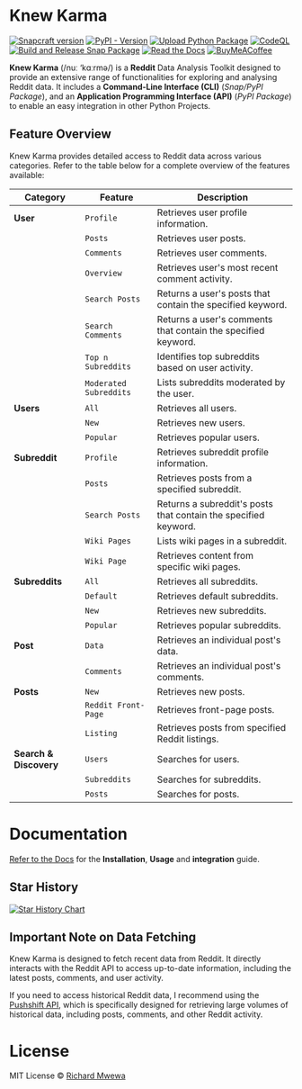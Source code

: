 # Knew Karma

[![Snapcraft version](https://img.shields.io/snapcraft/v/knewkarma/latest/stable?logo=snapcraft&color=%23BB431A)](https://snapcraft.io/knewkarma) [![PyPI - Version](https://img.shields.io/pypi/v/knewkarma?logo=pypi&link=https%3A%2F%2Fpypi.org%2Fproject%2Fknewkarma)](https://pypi.org/project/knewkarma) [![Upload Python Package](https://github.com/bellingcat/knewkarma/actions/workflows/python-publish.yml/badge.svg)](https://github.com/bellingcat/knewkarma/actions/workflows/python-publish.yml) [![CodeQL](https://github.com/bellingcat/knewkarma/actions/workflows/codeql.yml/badge.svg)](https://github.com/bellingcat/knewkarma/actions/workflows/codeql.yml) [![Build and Release Snap Package](https://github.com/bellingcat/knewkarma/actions/workflows/snapstore-publish.yml/badge.svg)](https://github.com/bellingcat/knewkarma/actions/workflows/snapstore-publish.yml) [![Read the Docs](https://img.shields.io/readthedocs/knewkarma?logo=readthedocs)](https://knewkarma.readthedocs.io) [![BuyMeACoffee](https://img.shields.io/badge/Buy%20Me%20a%20Coffee-ffdd00?style=flat&logo=buy-me-a-coffee&logoColor=black)](https://buymeacoffee.com/rly0nheart)

**Knew Karma** (/nuː ‘kɑːrmə/) is a **Reddit** Data Analysis Toolkit designed to provide an extensive range of
functionalities for exploring and analysing Reddit data. It includes a **Command-Line Interface (CLI)** (_Snap/PyPI
Package_), and an
**Application Programming Interface (API)** (_PyPI Package_) to enable an easy integration in other Python Projects.

## Feature Overview

Knew Karma provides detailed access to Reddit data across various categories. Refer to the table below for a
complete overview of the features available:

| Category               | Feature                | Description                                                     |
|------------------------|------------------------|-----------------------------------------------------------------|
| **User**               | `Profile`              | Retrieves user profile information.                             |
|                        | `Posts`                | Retrieves user posts.                                           |
|                        | `Comments`             | Retrieves user comments.                                        |
|                        | `Overview`             | Retrieves user's most recent comment activity.                  |
|                        | `Search Posts`         | Returns a user's posts that contain the specified keyword.      |
|                        | `Search Comments`      | Returns a user's comments that contain the specified keyword.   |
|                        | `Top n Subreddits`     | Identifies top subreddits based on user activity.               |
|                        | `Moderated Subreddits` | Lists subreddits moderated by the user.                         |
| **Users**              | `All`                  | Retrieves all users.                                            |
|                        | `New`                  | Retrieves new users.                                            |
|                        | `Popular`              | Retrieves popular users.                                        |
| **Subreddit**          | `Profile`              | Retrieves subreddit profile information.                        |
|                        | `Posts`                | Retrieves posts from a specified subreddit.                     |
|                        | `Search Posts`         | Returns a subreddit's posts that contain the specified keyword. |
|                        | `Wiki Pages`           | Lists wiki pages in a subreddit.                                |
|                        | `Wiki Page`            | Retrieves content from specific wiki pages.                     |
| **Subreddits**         | `All`                  | Retrieves all subreddits.                                       |
|                        | `Default`              | Retrieves default subreddits.                                   |
|                        | `New`                  | Retrieves new subreddits.                                       |
|                        | `Popular`              | Retrieves popular subreddits.                                   |
| **Post**               | `Data`                 | Retrieves an individual post's data.                            |
|                        | `Comments`             | Retrieves an individual post's comments.                        |
| **Posts**              | `New`                  | Retrieves new posts.                                            |
|                        | `Reddit Front-Page`    | Retrieves front-page posts.                                     |
|                        | `Listing`              | Retrieves posts from specified Reddit listings.                 |
| **Search & Discovery** | `Users`                | Searches for users.                                             |
|                        | `Subreddits`           | Searches for subreddits.                                        |
|                        | `Posts`                | Searches for posts.                                             |

# Documentation

[Refer to the Docs](https://knewkarma.readthedocs.io) for the **Installation**, **Usage** and **integration** guide.

## Star History

<a href="https://star-history.com/#bellingcat/knewkarma&Date">
 <picture>
   <source media="(prefers-color-scheme: dark)" srcset="https://api.star-history.com/svg?repos=bellingcat/knewkarma&type=Date&theme=dark" />
   <source media="(prefers-color-scheme: light)" srcset="https://api.star-history.com/svg?repos=bellingcat/knewkarma&type=Date" />
   <img alt="Star History Chart" src="https://api.star-history.com/svg?repos=bellingcat/knewkarma&type=Date" />
 </picture>
</a>

## Important Note on Data Fetching

Knew Karma is designed to fetch recent data from Reddit. It directly interacts with the Reddit API to access up-to-date
information, including the latest posts, comments, and user activity.

If you need to access historical Reddit data, I recommend using the [Pushshift API](https://pushshift.io/), which is
specifically designed for retrieving large volumes of historical data, including posts, comments, and
other Reddit activity.

# License

MIT License © [Richard Mwewa](https://rly0nheart.github.io)


